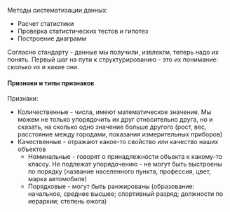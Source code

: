 Методы систематизации данных:
- Расчет статистики
- Проверка статистических тестов и гипотез
- Построение диаграмм  

Согласно стандарту - данные мы получили, извлекли, теперь надо их понять. Первый шаг на пути к структурированию - это их понимание: сколько их и какие они.  
#### Признаки и типы признаков
Признаки:
- Количественные - числа, имеют математическое значение. Мы можем не только упорядочить их друг относительно друга, но и сказать, на сколько одно значение больше другого (рост, вес, расстояние между городами, показания измерительных приборов)
- Качественные - отражают какое-то свойство или качество наших объектов
	- Номинальные - говорят о принадлежности объекта к какому-то классу. Не подлежат упорядочению - не могут быть выстроены по порядку (название населенного пункта, профессия, цвет, марка автомобиля)
	- Порядковые - могут быть ранжированы (образование: начальное, среднее высшее; спортивный разряд; должности по иерархии; степень ожога)